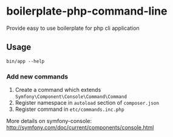 # boilerplate-php-command-line
Provide easy to use boilerplate for php cli application

## Usage

```
bin/app --help
```

### Add new commands

1. Create a command which extends `Symfony\Component\Console\Command\Command`
2. Register namespace in `autoload` section of `composer.json`
3. Register command in `etc/commands.inc.php`

More details on symfony-console: http://symfony.com/doc/current/components/console.html
